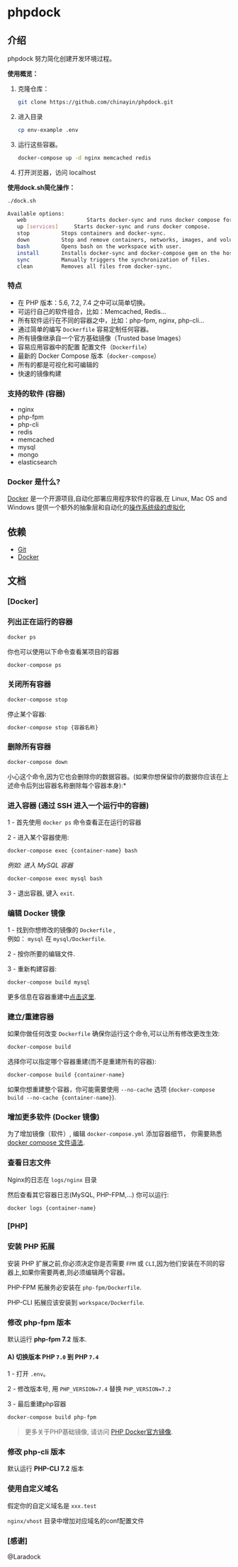 # phpdock

<a name="Intro"></a>
## 介绍

phpdock 努力简化创建开发环境过程。

**使用概览：**

1. 克隆仓库：
    ```bash
    git clone https://github.com/chinayin/phpdock.git
    ```

2. 进入目录
    ```bash
    cp env-example .env
    ```

3. 运行这些容器。
    ```bash
    docker-compose up -d nginx memcached redis
    ```

4. 打开浏览器，访问 localhost

**使用dock.sh简化操作：**
```bash
./dock.sh

Available options:
   web	                 Starts docker-sync and runs docker compose for web services.
   up [services]	 Starts docker-sync and runs docker compose.
   stop			 Stops containers and docker-sync.
   down			 Stop and remove containers, networks, images, and volumes and docker-sync.
   bash			 Opens bash on the workspace with user.
   install		 Installs docker-sync and docker-compose gem on the host machine.
   sync			 Manually triggers the synchronization of files.
   clean		 Removes all files from docker-sync.
```

<a name="features"></a>
### 特点

- 在 PHP 版本：5.6, 7.2, 7.4 之中可以简单切换。
- 可运行自己的软件组合，比如：Memcached, Redis...
- 所有软件运行在不同的容器之中，比如：php-fpm, nginx, php-cli...
- 通过简单的编写 `Dockerfile` 容易定制任何容器。
- 所有镜像继承自一个官方基础镜像（Trusted base Images）
- 容易应用容器中的配置 配置文件（`Dockerfile`）
- 最新的 Docker Compose 版本（`docker-compose`）
- 所有的都是可视化和可编辑的
- 快速的镜像构建

<a name="Supported-Containers"></a>
### 支持的软件 (容器)

- nginx
- php-fpm
- php-cli
- redis
- memcached
- mysql
- mongo
- elasticsearch

<a name="what-is-docker"></a>
### Docker 是什么?

[Docker](https://www.docker.com) 是一个开源项目,自动化部署应用程序软件的容器,在 Linux, Mac OS and Windows 提供一个额外的抽象层和自动化的[操作系统级的虚拟化](https://en.wikipedia.org/wiki/Operating-system-level_virtualization)

<a name="Requirements"></a>
## 依赖

- [Git](https://git-scm.com/downloads)       
- [Docker](https://www.docker.com/products/docker/)

<a name="Documentation"></a>
## 文档

<a name="Docker"></a>
### [Docker]

<a name="List-current-running-Containers"></a>
### 列出正在运行的容器
```bash
docker ps
```

你也可以使用以下命令查看某项目的容器
```bash
docker-compose ps
```

<a name="Close-all-running-Containers"></a>
### 关闭所有容器
```bash
docker-compose stop
```

停止某个容器:

```bash
docker-compose stop {容器名称}
```

<a name="Delete-all-existing-Containers"></a>
### 删除所有容器
```bash
docker-compose down
```

小心这个命令,因为它也会删除你的数据容器。(如果你想保留你的数据你应该在上述命令后列出容器名称删除每个容器本身):*

<a name="Enter-Container"></a>
### 进入容器 (通过 SSH 进入一个运行中的容器)

1 - 首先使用 `docker ps` 命令查看正在运行的容器

2 - 进入某个容器使用:

```bash
docker-compose exec {container-name} bash
```

*例如: 进入 MySQL 容器*

```bash
docker-compose exec mysql bash
```

3 - 退出容器, 键入 `exit`.


<a name="Edit-a-Docker-Image"></a>
### 编辑 Docker 镜像

1 - 找到你想修改的镜像的 `Dockerfile` ,
<br>
例如： `mysql` 在 `mysql/Dockerfile`.

2 - 按你所要的编辑文件.

3 - 重新构建容器:

```bash
docker-compose build mysql
```

更多信息在容器重建中[点击这里](#Build-Re-build-Containers).

<a name="Build-Re-build-Containers"></a>
### 建立/重建容器

如果你做任何改变 `Dockerfile` 确保你运行这个命令,可以让所有修改更改生效:

```bash
docker-compose build
```

选择你可以指定哪个容器重建(而不是重建所有的容器):

```bash
docker-compose build {container-name}
```

如果你想重建整个容器，你可能需要使用 `--no-cache` 选项  (`docker-compose build --no-cache {container-name}`).

<a name="Add-Docker-Images"></a>
### 增加更多软件 (Docker 镜像)

为了增加镜像（软件）, 编辑 `docker-compose.yml` 添加容器细节， 你需要熟悉 [docker compose 文件语法](https://docs.docker.com/compose/compose-file/).

<a name="View-the-Log-files"></a>
### 查看日志文件
Nginx的日志在 `logs/nginx` 目录

然后查看其它容器日志(MySQL, PHP-FPM,...) 你可以运行:

```bash
docker logs {container-name}
```

<a name="PHP"></a>
### [PHP]

<a name="Install-PHP-Extensions"></a>
### 安装 PHP 拓展

安装 PHP 扩展之前,你必须决定你是否需要 `FPM` 或 `CLI`,因为他们安装在不同的容器上,如果你需要两者,则必须编辑两个容器。

PHP-FPM 拓展务必安装在 `php-fpm/Dockerfile`.

PHP-CLI 拓展应该安装到 `workspace/Dockerfile`.

<a name="Change-the-PHP-FPM-Version"></a>
### 修改 php-fpm 版本
默认运行 **php-fpm 7.2** 版本.

#### A) 切换版本 PHP `7.0` 到 PHP `7.4`

1 - 打开 `.env`。

2 - 修改版本号, 用 `PHP_VERSION=7.4` 替换 `PHP_VERSION=7.2`

3 - 最后重建php容器

```bash
docker-compose build php-fpm
```

> 更多关于PHP基础镜像, 请访问 [PHP Docker官方镜像](https://hub.docker.com/_/php/).


<a name="Change-the-PHP-CLI-Version"></a>
### 修改 php-cli 版本
默认运行 **PHP-CLI 7.2** 版本

<a name="Use-custom-Domain"></a>
### 使用自定义域名

假定你的自定义域名是 `xxx.test`

`nginx/vhost` 目录中增加对应域名的conf配置文件

<a name="Thanks"></a>
### [感谢]

@Laradock
